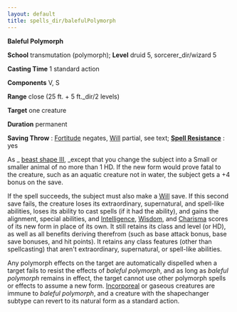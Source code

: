 ```yaml
---
layout: default
title: spells_dir/balefulPolymorph
---
```

 **Baleful Polymorph**

**School** transmutation (polymorph); **Level** druid 5, sorcerer_dir/wizard 5

**Casting Time** 1 standard action

**Components** V, S

**Range** close (25 ft. + 5 ft._dir/2 levels)

**Target** one creature

**Duration** permanent

**Saving Throw** : [Fortitude](../../combat#_fortitude) negates, [Will](../../combat#_will) partial, see text; **[Spell Resistance](../../glossary#_spell-resistance)** : yes

As _ [beast shape III](../beastShape#_beast-shape-iii), _except that you change the subject into a Small or smaller animal of no more than 1 HD. If the new form would prove fatal to the creature, such as an aquatic creature not in water, the subject gets a +4 bonus on the save.

If the spell succeeds, the subject must also make a [Will](../../combat#_will) save. If this second save fails, the creature loses its extraordinary, supernatural, and spell-like abilities, loses its ability to cast spells (if it had the ability), and gains the alignment, special abilities, and [Intelligence](../../gettingStarted#_intelligence), [Wisdom](../../gettingStarted#_wisdom), and [Charisma](../../gettingStarted#_charisma-new) scores of its new form in place of its own. It still retains its class and level (or HD), as well as all benefits deriving therefrom (such as base attack bonus, base save bonuses, and hit points). It retains any class features (other than spellcasting) that aren't extraordinary, supernatural, or spell-like abilities.

Any polymorph effects on the target are automatically dispelled when a target fails to resist the effects of _baleful polymorph_, and as long as _baleful polymorph_ remains in effect, the target cannot use other polymorph spells or effects to assume a new form. [Incorporeal](../../glossary#_incorporeal) or gaseous creatures are immune to _baleful polymorph_, and a creature with the shapechanger subtype can revert to its natural form as a standard action.

